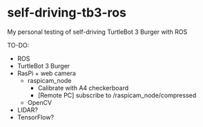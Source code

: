 # self-driving-tb3-ros
My personal testing of self-driving TurtleBot 3 Burger with ROS

TO-DO:

- ROS
- TurtleBot 3 Burger
- RasPi + web camera
  - raspicam_node
    - Calibrate with A4 checkerboard
    - [Remote PC] subscribe to /raspicam_node/compressed
  - OpenCV
- LIDAR?
- TensorFlow?
